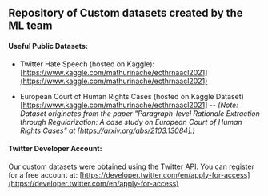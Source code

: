 ## Repository of Custom datasets created by the ML team

#### Useful Public Datasets:
- Twitter Hate Speech (hosted on Kaggle):
[https://www.kaggle.com/mathurinache/ecthrnaacl2021](https://www.kaggle.com/mathurinache/ecthrnaacl2021)


- European Court of Human Rights Cases (hosted on Kaggle Dataset)
[https://www.kaggle.com/mathurinache/ecthrnaacl2021] 
-- *(Note: Dataset originates from the paper "Paragraph-level Rationale Extraction through Regularization: A case study on European Court of Human Rights Cases" at [https://arxiv.org/abs/2103.13084].)*

#### Twitter Developer Account: 
Our custom datasets were obtained using the Twitter API. You can register for a free account at:
[https://developer.twitter.com/en/apply-for-access](https://developer.twitter.com/en/apply-for-access)
